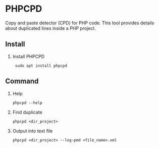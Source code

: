PHPCPD
===

Copy and paste detector (CPD) for PHP code. This tool provides details about duplicated lines inside a PHP project.

## Install

1. Install PHPCPD

    ```shell
     sudo apt install phpcpd 
    ```


## Command

1. Help
    ```shell
    phpcpd --help
    ```

1. Find duplicate
    ```shell
    phpcpd <dir_project>
    ```

1. Output into text file
    ```shell
    phpcpd <dir_project> --log-pmd <file_name>.xml    
    ```

